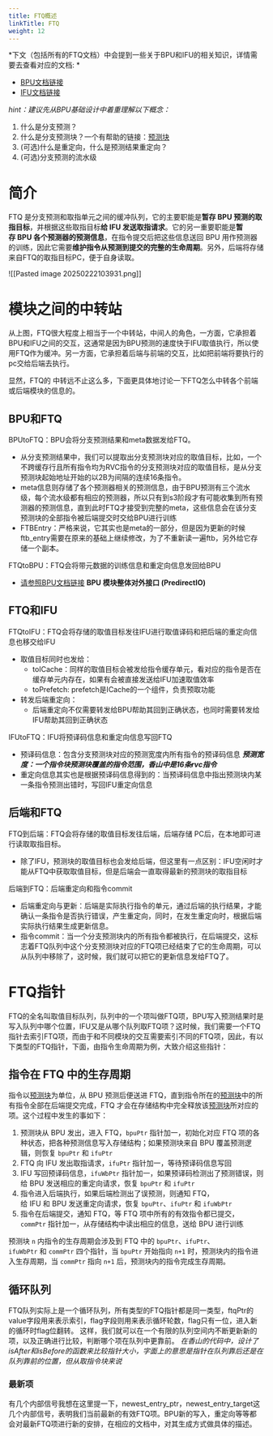```yaml
---
title: FTQ概述
linkTitle: FTQ
weight: 12
---
```


*下文（包括所有的FTQ文档）中会提到一些关于BPU和IFU的相关知识，详情需要去查看对应的文档: *
- [BPU文档链接](https://open-verify.cc/xs-bpu/docs/)
- [IFU文档链接](https://open-verify.cc/UnityChipForXiangShan/docs/98_ut/01_frontend/01_ifu/)

*hint：建议先从BPU基础设计中着重理解以下概念：*
1. 什么是分支预测？
2. 什么是分支预测块？一个有帮助的链接：[预测块](https://docs.xiangshan.cc/zh-cn/latest/frontend/bp/#pred-block)
3. (可选)什么是重定向，什么是预测结果重定向？
4. (可选)分支预测的流水级
# 简介
FTQ 是分支预测和取指单元之间的缓冲队列，它的主要职能是**暂存 BPU 预测的取指目标**，并根据这些取指目标**给 IFU 发送取指请求**。它的另一重要职能是**暂存 BPU 各个预测器的预测信息**，在指令提交后把这些信息送回 BPU 用作预测器的训练，因此它需要**维护指令从预测到提交的完整的生命周期**。另外，后端将存储来自FTQ的取指目标PC，便于自身读取。

![[Pasted image 20250222103931.png]]

# 模块之间的中转站
从上图，FTQ很大程度上相当于一个中转站，中间人的角色，一方面，它承担着BPU和IFU之间的交互，这通常是因为BPU预测的速度快于IFU取值执行，所以使用FTQ作为缓冲。另一方面，它承担着后端与前端的交互，比如把前端将要执行的pc交给后端去执行。

显然，FTQ的 中转远不止这么多，下面更具体地讨论一下FTQ怎么中转各个前端或后端模块的信息的。
## BPU和FTQ
BPUtoFTQ：BPU会将分支预测结果和meta数据发给FTQ。
- 从分支预测结果中，我们可以提取出分支预测块对应的取值目标，比如，一个不跨缓存行且所有指令均为RVC指令的分支预测块对应的取值目标，是从分支预测块起始地址开始的以2B为间隔的连续16条指令。
- meta信息则存储了各个预测器相关的预测信息，由于BPU预测有三个流水级，每个流水级都有相应的预测器，所以只有到s3阶段才有可能收集到所有预测器的预测信息，直到此时FTQ才接受到完整的meta，这些信息会在该分支预测块的全部指令被后端提交时交给BPU进行训练
- FTBEntry：严格来说，它其实也是meta的一部分，但是因为更新的时候ftb_entry需要在原来的基础上继续修改，为了不重新读一遍ftb，另外给它存储一个副本。

FTQtoBPU：FTQ会将带元数据的训练信息和重定向信息发回给BPU
- [请参照BPU文档链接](https://open-verify.cc/xs-bpu/docs/ports/02_global_ports/) **BPU 模块整体对外接口 (PredirectIO)**
## FTQ和IFU

FTQtoIFU：FTQ会将存储的取值目标发往IFU进行取值译码和把后端的重定向信息也移交给IFU
- 取值目标同时也发给：
	- toICache：同样的取值目标会被发给指令缓存单元，看对应的指令是否在缓存单元内存在，如果有会被直接发送给IFU加速取值效率
	- toPrefetch: prefetch是ICache的一个组件，负责预取功能
- 转发后端重定向：
	- 后端重定向不仅需要转发给BPU帮助其回到正确状态，也同时需要转发给IFU帮助其回到正确状态

IFUtoFTQ：IFU将预译码信息和重定向信息写回FTQ
- 预译码信息：包含分支预测块对应的预测宽度内所有指令的预译码信息
	***预测宽度：一个指令块预测块覆盖的指令范围，香山中是16条rvc指令***
- 重定向信息其实也是根据预译码信息得到的：当预译码信息中指出预测块内某一条指令预测出错时，写回IFU重定向信息
## 后端和FTQ

FTQ到后端：FTQ会将存储的取值目标发往后端，后端存储 PC后，在本地即可进行读取取指目标。
- 除了IFU，预测块的取值目标也会发给后端，但这里有一点区别：IFU空闲时才能从FTQ中获取取值目标，但是后端会一直取得最新的预测块的取指目标

后端到FTQ：后端重定向和指令commit
- 后端重定向与更新：后端是实际执行指令的单元，通过后端的执行结果，才能确认一条指令是否执行错误，产生重定向，同时，在发生重定向时，根据后端实际执行结果生成更新信息。
- 指令commit：当一个分支预测块内的所有指令都被执行，在后端提交，这标志着FTQ队列中这个分支预测块对应的FTQ项已经结束了它的生命周期，可以从队列中移除了，这时候，我们就可以把它的更新信息发给FTQ了。
# FTQ指针
FTQ的全名叫取值目标队列，队列中的一个项叫做FTQ项，BPU写入预测结果时是写入队列中哪个位置，IFU又是从哪个队列取FTQ项？这时候，我们需要一个FTQ指针去索引FTQ项，而由于和不同模块的交互需要索引不同的FTQ项，因此，有以下类型的FTQ指针，下面，由指令生命周期为例，大致介绍这些指针：
## 指令在 FTQ 中的生存周期

指令以[预测块](https://docs.xiangshan.cc/zh-cn/latest/frontend/bp/#pred-block)为单位，从 BPU 预测后便送进 FTQ，直到指令所在的[预测块](https://docs.xiangshan.cc/zh-cn/latest/frontend/bp/#pred-block)中的所有指令全部在后端提交完成，FTQ 才会在存储结构中完全释放该[预测块](https://docs.xiangshan.cc/zh-cn/latest/frontend/bp/#pred-block)所对应的项。这个过程中发生的事如下：

1. 预测块从 BPU 发出，进入 FTQ，`bpuPtr` 指针加一，初始化对应 FTQ 项的各种状态，把各种预测信息写入存储结构；如果预测块来自 BPU 覆盖预测逻辑，则恢复 `bpuPtr` 和 `ifuPtr`
2. FTQ 向 IFU 发出取指请求，`ifuPtr` 指针加一，等待预译码信息写回
3. IFU 写回预译码信息，`ifuWbPtr` 指针加一，如果预译码检测出了预测错误，则给 BPU 发送相应的重定向请求，恢复 `bpuPtr` 和 `ifuPtr`
4. 指令进入后端执行，如果后端检测出了误预测，则通知 FTQ，给 IFU 和 BPU 发送重定向请求，恢复 `bpuPtr`、`ifuPtr` 和 `ifuWbPtr`
5. 指令在后端提交，通知 FTQ，等 FTQ 项中所有的有效指令都已提交，`commPtr` 指针加一，从存储结构中读出相应的信息，送给 BPU 进行训练

预测块 `n` 内指令的生存周期会涉及到 FTQ 中的 `bpuPtr`、`ifuPtr`、`ifuWbPtr` 和 `commPtr` 四个指针，当 `bpuPtr` 开始指向 `n+1` 时，预测块内的指令进入生存周期，当 `commPtr` 指向 `n+1` 后，预测块内的指令完成生存周期。

## 循环队列
FTQ队列实际上是一个循环队列，所有类型的FTQ指针都是同一类型，ftqPtr的value字段用来表示索引，flag字段则用来表示循环轮数，flag只有一位，进入新的循环时flag位翻转。
这样，我们就可以在一个有限的队列空间内不断更新新的项，以及正确进行比较，判断哪个项在队列中更靠前。
*在香山的代码中，设计了isAfter和isBefore的函数来比较指针大小，字面上的意思是指针在队列靠后还是在队列靠前的位置，但从取指令块来说*
### 最新项
有几个内部信号我想在这里提一下，newest_entry_ptr，newest_entry_target这几个内部信号，表明我们当前最新的有效FTQ项。BPU新的写入，重定向等等都会对最新FTQ项进行新的安排，在相应的文档中，对其生成方式做具体的描述。